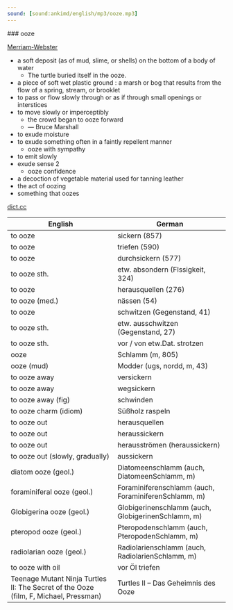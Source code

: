 ```yaml
---
sound: [sound:ankimd/english/mp3/ooze.mp3]
---
```


\### ooze

[Merriam-Webster](https://www.merriam-webster.com/dictionary/ooze)

- a soft deposit (as of mud, slime, or shells) on the bottom of a body of water
    - The turtle buried itself in the ooze.
- a piece of soft wet plastic ground : a marsh or bog that results from the flow of a spring, stream, or brooklet
- to pass or flow slowly through or as if through small openings or interstices
- to move slowly or imperceptibly
    - the crowd began to ooze forward
    - — Bruce Marshall
- to exude moisture
- to exude something often in a faintly repellent manner
    - ooze with sympathy
- to emit slowly
- exude sense 2
    - ooze confidence
- a decoction of vegetable material used for tanning leather
- the act of oozing
- something that oozes

[dict.cc](https://www.dict.cc/ooze)

| English        | German       |
| -------------- | ------------ |
| to ooze | sickern (857) |
| to ooze | triefen (590) |
| to ooze | durchsickern (577) |
| to ooze sth. | etw. absondern (Flssigkeit, 324) |
| to ooze | herausquellen (276) |
| to ooze (med.) | nässen (54) |
| to ooze | schwitzen (Gegenstand, 41) |
| to ooze sth. | etw. ausschwitzen (Gegenstand, 27) |
| to ooze sth. | vor / von etw.Dat. strotzen |
| ooze | Schlamm (m, 805) |
| ooze (mud) | Modder (ugs, nordd, m, 43) |
| to ooze away | versickern |
| to ooze away | wegsickern |
| to ooze away (fig) | schwinden |
| to ooze charm (idiom) | Süßholz raspeln |
| to ooze out | herausquellen |
| to ooze out | heraussickern |
| to ooze out | herausströmen (heraussickern) |
| to ooze out (slowly, gradually) | aussickern |
| diatom ooze (geol.) | Diatomeenschlamm (auch, DiatomeenSchlamm, m) |
| foraminiferal ooze (geol.) | Foraminiferenschlamm (auch, ForaminiferenSchlamm, m) |
| Globigerina ooze (geol.) | Globigerinenschlamm (auch, GlobigerinenSchlamm, m) |
| pteropod ooze (geol.) | Pteropodenschlamm (auch, PteropodenSchlamm, m) |
| radiolarian ooze (geol.) | Radiolarienschlamm (auch, RadiolarienSchlamm, m) |
| to ooze with oil | vor Öl triefen |
| Teenage Mutant Ninja Turtles II: The Secret of the Ooze (film, F, Michael, Pressman) | Turtles II – Das Geheimnis des Ooze |
